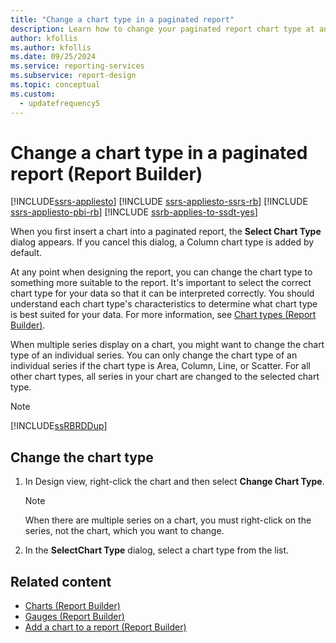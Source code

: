 ```yaml
---
title: "Change a chart type in a paginated report"
description: Learn how to change your paginated report chart type at any point in report design. Improve interpretation with characteristics appropriate for your data in Report Builder.
author: kfollis
ms.author: kfollis
ms.date: 09/25/2024
ms.service: reporting-services
ms.subservice: report-design
ms.topic: conceptual
ms.custom:
  - updatefrequency5
---
```

# Change a chart type in a paginated report (Report Builder)

[!INCLUDE[ssrs-appliesto](../../includes/ssrs-appliesto.md)] [!INCLUDE [ssrs-appliesto-ssrs-rb](../../includes/ssrs-appliesto-ssrs-rb.md)] [!INCLUDE [ssrs-appliesto-pbi-rb](../../includes/ssrs-appliesto-pbi-rb.md)] [!INCLUDE [ssrb-applies-to-ssdt-yes](../../includes/ssrb-applies-to-ssdt-yes.md)]

When you first insert a chart into a paginated report, the **Select Chart Type** dialog appears. If you cancel this dialog, a Column chart type is added by default.  
  
 At any point when designing the report, you can change the chart type to something more suitable to the report. It's important to select the correct chart type for your data so that it can be interpreted correctly. You should understand each chart type's characteristics to determine what chart type is best suited for your data. For more information, see [Chart types &#40;Report Builder&#41;](../../reporting-services/report-design/chart-types-report-builder-and-ssrs.md).  
  
 When multiple series display on a chart, you might want to change the chart type of an individual series. You can only change the chart type of an individual series if the chart type is Area, Column, Line, or Scatter. For all other chart types, all series in your chart are changed to the selected chart type.  
  
> [!NOTE]  
>  [!INCLUDE[ssRBRDDup](../../includes/ssrbrddup-md.md)]  
  
## Change the chart type  
  
1.  In Design view, right-click the chart and then select **Change Chart Type**.  
  
    > [!NOTE]  
    >  When there are multiple series on a chart, you must right-click on the series, not the chart, which you want to change.  
  
1.  In the **SelectChart Type** dialog, select a chart type from the list.  
  
## Related content

- [Charts &#40;Report Builder&#41;](../../reporting-services/report-design/charts-report-builder-and-ssrs.md)
- [Gauges &#40;Report Builder&#41;](../../reporting-services/report-design/gauges-report-builder-and-ssrs.md)
- [Add a chart to a report &#40;Report Builder&#41;](../../reporting-services/report-design/add-a-chart-to-a-report-report-builder-and-ssrs.md)
